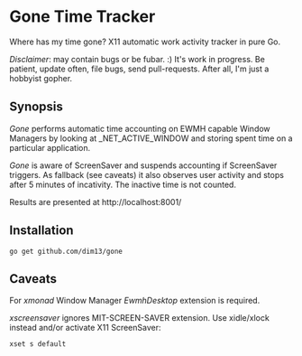 Gone Time Tracker
=================

Where has my time gone? X11 automatic work activity tracker in pure Go.

_Disclaimer_: may contain bugs or be fubar. :)
It's work in progress. Be patient, update often, file bugs, send pull-requests.
After all, I'm just a hobbyist gopher.

Synopsis
--------

_Gone_ performs automatic time accounting on EWMH capable Window Managers by
looking at _NET_ACTIVE_WINDOW and storing spent time on a particular application.

_Gone_ is aware of ScreenSaver and suspends accounting if ScreenSaver triggers.
As fallback (see caveats) it also observes user activity and stops after 5 minutes
of incativity. The inactive time is not counted.

Results are presented at http://localhost:8001/

Installation
------------

    go get github.com/dim13/gone

Caveats
-------

For _xmonad_ Window Manager _EwmhDesktop_ extension is required.

_xscreensaver_ ignores MIT-SCREEN-SAVER extension.
Use xidle/xlock instead and/or activate X11 ScreenSaver:

    xset s default
